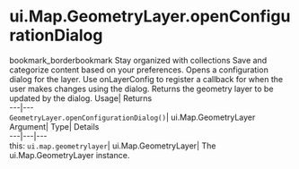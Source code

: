  
#  ui.Map.GeometryLayer.openConfigurationDialog 
bookmark_borderbookmark Stay organized with collections  Save and categorize content based on your preferences. 
Opens a configuration dialog for the layer. Use onLayerConfig to register a callback for when the user makes changes using the dialog. 
Returns the geometry layer to be updated by the dialog.
Usage| Returns  
---|---  
`GeometryLayer.openConfigurationDialog()`| ui.Map.GeometryLayer  
Argument| Type| Details  
---|---|---  
this: `ui.map.geometrylayer`| ui.Map.GeometryLayer| The ui.Map.GeometryLayer instance.  
